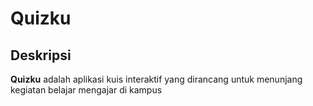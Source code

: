 # Quizku

## Deskripsi

**Quizku** adalah aplikasi kuis interaktif yang dirancang untuk menunjang kegiatan belajar mengajar di kampus
